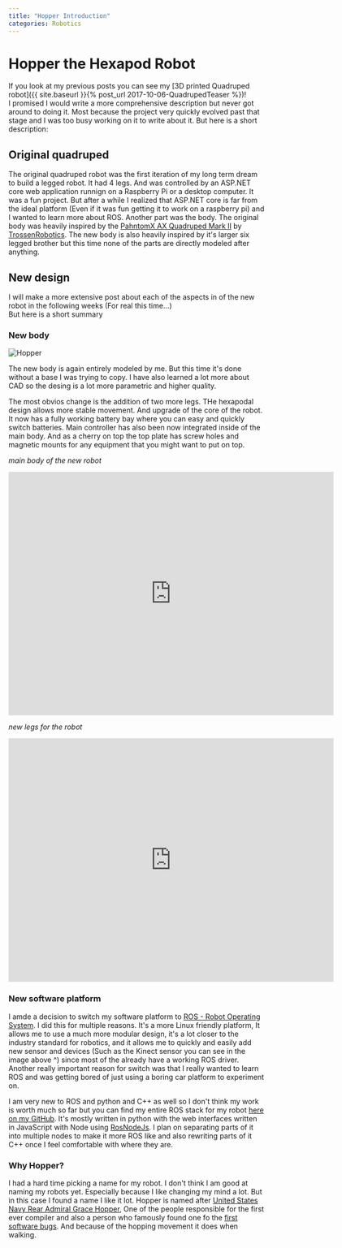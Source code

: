 ```yaml
---
title: "Hopper Introduction"
categories: Robotics
---
```


# Hopper the Hexapod Robot

If you look at my previous posts you can see my [3D printed Quadruped robot]({{ site.baseurl }}{% post_url 2017-10-06-QuadrupedTeaser %})!  
I promised I would write a more comprehensive description but never got around to doing it. Most because the project very quickly evolved past that stage and I was too busy working on it to write about it. But here is a short description:

## Original quadruped

The original quadruped robot was the first iteration of my long term dream to build a legged robot. It had 4 legs. And was controlled by an ASP.NET core web application runnign on a Raspberry Pi or a desktop computer. It was a fun project. But after a while I realized that ASP.NET core is far from the ideal platform (Even if it was fun getting it to work on a raspberry pi) and I wanted to learn more about ROS. Another part was the body. The original body was heavily inspired by the [PahntomX AX Quadruped Mark II](http://www.trossenrobotics.com/p/PhantomX-AX-12-Quadruped.aspx) by [TrossenRobotics](http://www.trossenrobotics.com/). The new body is also heavily inspired by it's larger six legged brother but this time none of the parts are directly modeled after anything.

## New design

I will make a more extensive post about each of the aspects in of the new robot in the following weeks (For real this time...)  
But here is a short summary

### New body

![Hopper]({{site.url}}/images/Robotics/HopperIntro/Hopper_hexapod_kinect.jpg)

The new body is again entirely modeled by me. But this time it's done without a base I was trying to copy. I have also learned a lot more about CAD so the desing is a lot more parametric and higher quality.

The most obvios change is the addition of two more legs. THe hexapodal design allows more stable movement. And upgrade of the core of the robot. It now has a fully working battery bay where you can easy and quickly switch batteries. Main controller has also been now integrated inside of the main body. And as a cherry on top the top plate has screw holes and magnetic mounts for any equipment that you might want to put on top.

_main body of the new robot_
<iframe src="https://myhub.autodesk360.com/ue280e3f5/shares/public/SHabee1QT1a327cf2b7a5264dd8a20f0d670?mode=embed" width="640" height="480" allowfullscreen="true" webkitallowfullscreen="true" mozallowfullscreen="true"  frameborder="0"></iframe>  

_new legs for the robot_
<iframe src="https://myhub.autodesk360.com/ue280e3f5/shares/public/SHabee1QT1a327cf2b7a7cf9b78f9a8736f1?mode=embed" width="640" height="480" allowfullscreen="true" webkitallowfullscreen="true" mozallowfullscreen="true"  frameborder="0"></iframe>  

### New software platform

I amde a decision to switch my software platform to [ROS - Robot Operating System](http://www.ros.org/). I did this for multiple reasons. It's a more Linux friendly platform, It allows me to use a much more modular design, it's a lot closer to the industry standard for robotics, and it allows me to quickly and easily add new sensor and devices (Such as the Kinect sensor you can see in the image above ^) since most of the already have a working ROS driver. Another really important reason for switch was that I really wanted to learn ROS and was getting bored of just using a boring car platform to experiment on.

I am very new to ROS and python and C++ as well so I don't think my work is worth much so far but you can find my entire ROS stack for my robot [here on my GitHub](https://github.com/dmweis/Hopper_ROS). It's mostly written in python with the web interfaces written in JavaScript with Node using [RosNodeJs](http://wiki.ros.org/rosnodejs). I plan on separating parts of it into multiple nodes to make it more ROS like and also rewriting parts of it C++ once I feel comfortable with where they are.

### Why Hopper?

I had a hard time picking a name for my robot. I don't think I am good at naming my robots yet. Especially because I like changing my mind a lot. But in this case I found a name I like it lot. Hopper is named after [United States Navy Rear Admiral Grace Hopper](https://en.wikipedia.org/wiki/Grace_Hopper), One of the people responsible for the first ever compiler and also a person who famously found one fo the [first software bugs](https://thenextweb.com/shareables/2013/09/18/the-very-first-computer-bug/). And because of the hopping movement it does when walking.
